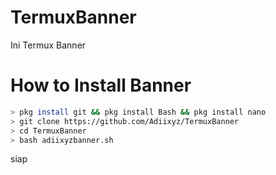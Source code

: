 # TermuxBanner
Ini Termux Banner

# How to Install Banner
```bash
> pkg install git && pkg install Bash && pkg install nano
> git clone https://github.com/Adiixyz/TermuxBanner
> cd TermuxBanner
> bash adiixyzbanner.sh
```
siap

